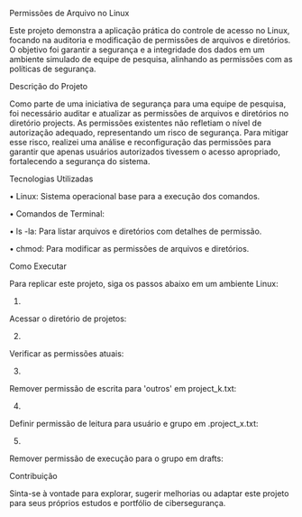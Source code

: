 Permissões de Arquivo no Linux

Este projeto demonstra a aplicação prática do controle de acesso no Linux, focando na auditoria e modificação de permissões de arquivos e diretórios. O objetivo foi garantir a segurança e a integridade dos dados em um ambiente simulado de equipe de pesquisa, alinhando as permissões com as políticas de segurança.

Descrição do Projeto

Como parte de uma iniciativa de segurança para uma equipe de pesquisa, foi necessário auditar e atualizar as permissões de arquivos e diretórios no diretório projects. As permissões existentes não refletiam o nível de autorização adequado, representando um risco de segurança. Para mitigar esse risco, realizei uma análise e reconfiguração das permissões para garantir que apenas usuários autorizados tivessem o acesso apropriado, fortalecendo a segurança do sistema.

Tecnologias Utilizadas

•
Linux: Sistema operacional base para a execução dos comandos.

•
Comandos de Terminal:

•
ls -la: Para listar arquivos e diretórios com detalhes de permissão.

•
chmod: Para modificar as permissões de arquivos e diretórios.



Como Executar

Para replicar este projeto, siga os passos abaixo em um ambiente Linux:

1.
Acessar o diretório de projetos:

2.
Verificar as permissões atuais:

3.
Remover permissão de escrita para 'outros' em project_k.txt:

4.
Definir permissão de leitura para usuário e grupo em .project_x.txt:

5.
Remover permissão de execução para o grupo em drafts:

Contribuição

Sinta-se à vontade para explorar, sugerir melhorias ou adaptar este projeto para seus próprios estudos e portfólio de cibersegurança.


